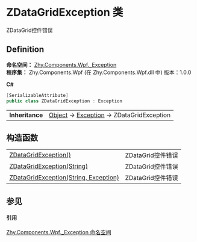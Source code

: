 # ZDataGridException 类


ZDataGrid控件错误



## Definition
**命名空间：** <a href="N_Zhy_Components_Wpf__Exception.md">Zhy.Components.Wpf._Exception</a>  
**程序集：** Zhy.Components.Wpf (在 Zhy.Components.Wpf.dll 中) 版本：1.0.0

**C#**
``` C#
[SerializableAttribute]
public class ZDataGridException : Exception
```

<table><tr><td><strong>Inheritance</strong></td><td><a href="https://learn.microsoft.com/dotnet/api/system.object" target="_blank" rel="noopener noreferrer">Object</a>  →  <a href="https://learn.microsoft.com/dotnet/api/system.exception" target="_blank" rel="noopener noreferrer">Exception</a>  →  ZDataGridException</td></tr>
</table>



## 构造函数
<table>
<tr>
<td><a href="M_Zhy_Components_Wpf__Exception_ZDataGridException__ctor.md">ZDataGridException()</a></td>
<td>ZDataGrid控件错误</td></tr>
<tr>
<td><a href="M_Zhy_Components_Wpf__Exception_ZDataGridException__ctor_1.md">ZDataGridException(String)</a></td>
<td>ZDataGrid控件错误</td></tr>
<tr>
<td><a href="M_Zhy_Components_Wpf__Exception_ZDataGridException__ctor_2.md">ZDataGridException(String, Exception)</a></td>
<td>ZDataGrid控件错误</td></tr>
</table>

## 参见


#### 引用
<a href="N_Zhy_Components_Wpf__Exception.md">Zhy.Components.Wpf._Exception 命名空间</a>  
